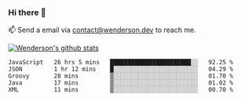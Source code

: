 ### Hi there 👋

<!--
**Wenderson-P/wenderson-p** is a ✨ _special_ ✨ repository because its `README.md` (this file) appears on your GitHub profile.

Here are some ideas to get you started:

- 🔭 I’m currently working on ...
- 🌱 I’m currently learning ...
- 👯 I’m looking to collaborate on ...
- 🤔 I’m looking for help with ...
- 💬 Ask me about ...
- 📫 How to reach me: ...
- 😄 Pronouns: ...
- ⚡ Fun fact: ...
-->

📫  Send a email via contact@wenderson.dev to reach me.

[![Wenderson's github stats](https://github-readme-stats.vercel.app/api?username=wenderson-p&show_icons=true&theme=tokyonight&hide=issues)](https://github.com/wenderson-p/github-readme-stats)

<!--START_SECTION:waka-->
```text
JavaScript   26 hrs 5 mins   ███████████████████████░░   92.25 % 
JSON         1 hr 12 mins    █░░░░░░░░░░░░░░░░░░░░░░░░   04.29 % 
Groovy       28 mins         ▒░░░░░░░░░░░░░░░░░░░░░░░░   01.70 % 
Java         17 mins         ▒░░░░░░░░░░░░░░░░░░░░░░░░   01.02 % 
XML          11 mins         ▒░░░░░░░░░░░░░░░░░░░░░░░░   00.70 % 
```
<!--END_SECTION:waka-->
